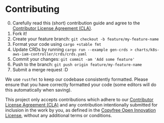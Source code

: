 # Contributing

0. Carefully read this (short) contribution guide and agree to the [Contributor License Agreement (CLA)](WAIVER).
1. Fork it!
2. Create your feature branch: `git checkout -b feature/my-feature-name`
3. Format your code using `cargo +stable fmt`
4. Update CRDs by running `cargo run --example gen-crds > charts/k8s-aws-iam-controller/crds/crds.yaml`
5. Commit your changes: `git commit -am 'Add some feature'`
6. Push to the branch: `git push origin feature/my-feature-name`
7. Submit a merge request :D

We use `rustfmt` to keep our codebase consistently formatted. Please ensure that
you have correctly formatted your code (some editors will do this automatically
when saving).

This project only accepts contributions which adhere to our [Contributor License Agreement (CLA)](WAIVER)
and any contribution intentionally submitted for inclusion in the work by you, as defined in the
[Copyfree Open Innovation License](UNLICENSE), without any additional terms or conditions.

